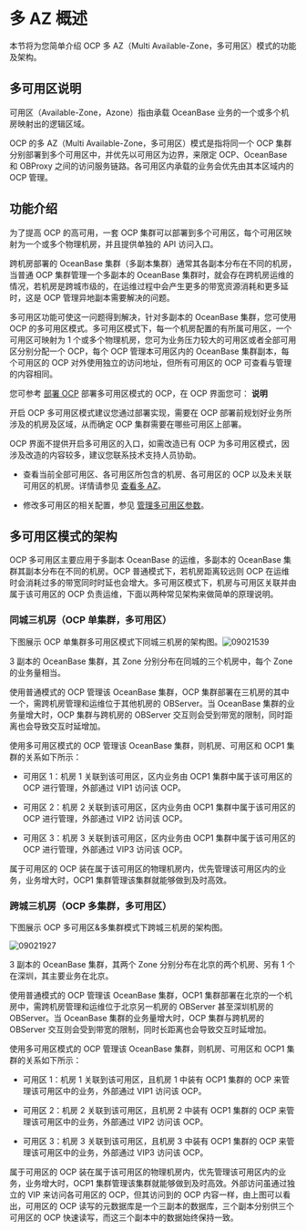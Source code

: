 多 AZ 概述 
============================



本节将为您简单介绍 OCP 多 AZ（Multi Available-Zone，多可用区）模式的功能及架构。

多可用区说明 
---------------------------

可用区（Available-Zone，Azone）指由承载 OceanBase 业务的一个或多个机房映射出的逻辑区域。

OCP 的多 AZ（Multi Available-Zone，多可用区）模式是指将同一个 OCP 集群分别部署到多个可用区中，并优先以可用区为边界，来限定 OCP、OceanBase 和 OBProxy 之间的访问服务链路。各可用区内承载的业务会优先由其本区域内的 OCP 管理。

功能介绍 
-------------------------

为了提高 OCP 的高可用，一套 OCP 集群可以部署到多个可用区，每个可用区映射为一个或多个物理机房，并且提供单独的 API 访问入口。

跨机房部署的 OceanBase 集群（多副本集群）通常其各副本分布在不同的机房，当普通 OCP 集群管理一个多副本的 OceanBase 集群时，就会存在跨机房运维的情况，若机房是跨城市级的，在运维过程中会产生更多的带宽资源消耗和更多延时，这是 OCP 管理异地副本需要解决的问题。

多可用区功能可使这一问题得到解决，针对多副本的 OceanBase 集群，您可使用 OCP 的多可用区模式。多可用区模式下，每一个机房配置的有所属可用区，一个可用区可映射为 1 个或多个物理机房，您可为业务压力较大的可用区或者全部可用区分别分配一个 OCP，每个 OCP 管理本可用区内的 OceanBase 集群副本，每个可用区的 OCP 对外使用独立的访问地址，但所有可用区的 OCP 可查看与管理的内容相同。

您可参考 [部署 OCP](https://www.oceanbase.com/docs/oceanbase-database/oceanbase-database/V3.1.2/generate-a-configuration-file) 部署多可用区模式的 OCP，在 OCP 界面您可：
**说明**



开启 OCP 多可用区模式建议您通过部署实现，需要在 OCP 部署前规划好业务所涉及的机房及区域，从而确定 OCP 集群需要在哪些可用区上部署。

OCP 界面不提供开启多可用区的入口，如需改造已有 OCP 为多可用区模式，因涉及改造的内容较多，建议您联系技术支持人员协助。

* 查看当前全部可用区、各可用区所包含的机房、各可用区的 OCP 以及未关联可用区的机房。详情请参见 [查看多 AZ](/zh-CN/3.ob-cloud-platform/13.ocp-management-in-multi-az-mode/1.see-multi-az.md)。

  

* 修改多可用区的相关配置，参见 [管理多可用区参数](/zh-CN/3.ob-cloud-platform/13.ocp-management-in-multi-az-mode/2.manage-multi-zone-parameters.md)。

  




多可用区模式的架构 
------------------------------

OCP 多可用区主要应用于多副本 OceanBase 的运维，多副本的 OceanBase 集群其副本分布在不同的机房。OCP 普通模式下，若机房距离较远则 OCP 在运维时会消耗过多的带宽同时时延也会增大。多可用区模式下，机房与可用区关联并由属于该可用区的 OCP 负责运维，下面以两种常见架构来做简单的原理说明。

### 同城三机房（OCP 单集群，多可用区） 

下图展示 OCP 单集群多可用区模式下同城三机房的架构图。![09021539](https://help-static-aliyun-doc.aliyuncs.com/assets/img/zh-CN/3723980361/p319507.png)

3 副本的 OceanBase 集群，其 Zone 分别分布在同城的三个机房中，每个 Zone 的业务量相当。

使用普通模式的 OCP 管理该 OceanBase 集群，OCP 集群部署在三机房的其中一个，需跨机房管理和运维位于其他机房的 OBServer。当 OceanBase 集群的业务量增大时，OCP 集群与跨机房的 OBServer 交互则会受到带宽的限制，同时距离也会导致交互时延增加。

使用多可用区模式的 OCP 管理该 OceanBase 集群，则机房、可用区和 OCP1 集群的关系如下所示：

* 可用区 1：机房 1 关联到该可用区，区内业务由 OCP1 集群中属于该可用区的 OCP 进行管理，外部通过 VIP1 访问该 OCP。

  

* 可用区 2：机房 2 关联到该可用区，区内业务由 OCP1 集群中属于该可用区的 OCP 进行管理，外部通过 VIP2 访问该 OCP。

  

* 可用区 3：机房 3 关联到该可用区，区内业务由 OCP1 集群中属于该可用区的 OCP 进行管理，外部通过 VIP3 访问该 OCP。

  




属于可用区的 OCP 装在属于该可用区的物理机房内，优先管理该可用区内的业务，业务增大时，OCP1 集群管理该集群就能够做到及时高效。

### 跨城三机房（OCP 多集群，多可用区） 

下图展示 OCP 多可用区\&多集群模式下跨城三机房的架构图。

![09021927](https://help-static-aliyun-doc.aliyuncs.com/assets/img/zh-CN/3723980361/p319635.png)

3 副本的 OceanBase 集群，其两个 Zone 分别分布在北京的两个机房、另有 1 个在深圳，其主要业务在北京。

使用普通模式的 OCP 管理该 OceanBase 集群，OCP1 集群部署在北京的一个机房中，需跨机房管理和运维位于北京另一机房的 OBServer 甚至深圳机房的 OBServer。当 OceanBase 集群的业务量增大时，OCP 集群与跨机房的 OBServer 交互则会受到带宽的限制，同时长距离也会导致交互时延增加。

使用多可用区模式的 OCP 管理该 OceanBase 集群，则机房、可用区和 OCP1 集群的关系如下所示：

* 可用区 1：机房 1 关联到该可用区，且机房 1 中装有 OCP1 集群的 OCP 来管理该可用区中的业务，外部通过 VIP1 访问该 OCP。

  

* 可用区 2：机房 2 关联到该可用区，且机房 2 中装有 OCP1 集群的 OCP 来管理该可用区中的业务，外部通过 VIP2 访问该 OCP。

  

* 可用区 3：机房 3 关联到该可用区，且机房 3 中装有 OCP1 集群的 OCP 来管理该可用区中的业务，外部通过 VIP3 访问该 OCP。

  




属于可用区的 OCP 装在属于该可用区的物理机房内，优先管理该可用区内的业务，业务增大时，OCP1 集群管理该集群就能够做到及时高效。外部访问虽通过独立的 VIP 来访问各可用区的 OCP，但其访问到的 OCP 内容一样，由上图可以看出，可用区的 OCP 读写的元数据库是一个三副本的数据库，三个副本分别供三个可用区的 OCP 快速读写，而这三个副本中的数据始终保持一致。
